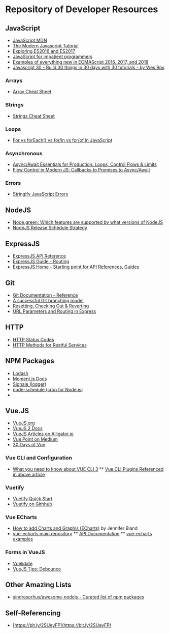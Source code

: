 # Repository of Developer Resources


## JavaScript

* [JavaScript MDN](https://developer.mozilla.org/en-US/docs/Web/JavaScript)
* [The Modern Javascript Tutorial](https://javascript.info/)
* [Exploring ES2016 and ES2017](http://exploringjs.com/es2016-es2017/index.html)
* [JavaScript for impatient programmers](http://exploringjs.com/impatient-js/toc.html)
* [Examples of everything new in ECMAScript 2016, 2017, and 2018](https://medium.freecodecamp.org/here-are-examples-of-everything-new-in-ecmascript-2016-2017-and-2018-d52fa3b5a70e)
* [Javascript 30 - Build 30 things in 30 days with 30 tutorials - by Wes Bos](https://javascript30.com/)


### Arrays

* [Array Cheat Sheet](https://gist.github.com/rauschma/f7b96b8b7274f2e2d8dab899803346c3)

### Strings

* [Strings Cheat Sheet](https://gist.github.com/rauschma/c46fc10f671ed5bf14021bc14f101c8d)

### Loops

* [For vs forEach() vs for/in vs for/of in JavaScript](http://thecodebarbarian.com/for-vs-for-each-vs-for-in-vs-for-of-in-javascript.html)

### Asynchronous

* [Async/Await Essentials for Production: Loops, Control Flows & Limits](https://hackernoon.com/async-await-essentials-for-production-loops-control-flows-limits-23eb40f171bd)
* [Flow Control in Modern JS: Callbacks to Promises to Async/Await](https://www.sitepoint.com/flow-control-callbacks-promises-async-await/)

### Errors

* [Stringify JavaScript Errors](https://mattcbaker.com/posts/stringify-javascript-error/)


## NodeJS

* [Node.green:  Which features are supported by what versions of NodeJS](https://node.green)
* [NodeJS Release Schedule Strategy](https://github.com/nodejs/Release#release-schedule)



## ExpressJS

* [ExpressJS API Reference](https://expressjs.com/en/4x/api.html)
* [ExpressJS Guide - Routing](https://expressjs.com/en/guide/routing.html)
* [ExpressJS Home - Starting point for API References, Guides](https://expressjs.com/)


## Git

* [Git Documentation - Reference](https://git-scm.com/docs)
* [A successful Git branching model](https://nvie.com/posts/a-successful-git-branching-model)
* [Resetting, Checking Out & Reverting](https://www.atlassian.com/git/tutorials/resetting-checking-out-and-reverting)
* [URL Parameters and Routing in Express](https://webapplog.com/url-parameters-and-routing-in-express-js/)


## HTTP

* [HTTP Status Codes](https://www.restapitutorial.com/httpstatuscodes.html)
* [HTTP Methods for Restful Services](https://www.restapitutorial.com/lessons/httpmethods.html)


## NPM Packages

* [Lodash](https://lodash.com/docs/4.17.11)
* [Moment.js Docs](https://momentjs.com/docs/)
* [Signale (logger)](https://github.com/klaussinani/signale)
* [node-schedule (cron for Node.js)](https://www.npmjs.com/package/node-schedule)
* 

## Vue.JS
* [VueJS.org](https://vuejs.org/)
* [VueJS 2 Docs](https://vuejs.org/v2/guide/)
* [VueJS Articles on Alligator.io](https://alligator.io/vuejs/)
* [Vue Point on Medium](https://medium.com/the-vue-point)
* [30 Days of Vue](https://www.fullstack.io/30-days-of-vue)

### Vue CLI and Configuration
* [What you need to know about VUE CLI 3](https://www.telerik.com/blogs/what-you-need-to-know-about-vue-cli-3)
** [Vue CLI Plugins Referenced in above article](https://www.npmjs.com/search?q=vue-cli-plugin)

### Vuetify
* [Vuetify Quick Start](https://vuetifyjs.com/en/getting-started/quick-start)
* [Vuetify on Githhub](https://github.com/vuetifyjs/vuetify)

### Vue ECharts
* [How to add Charts and Graphis (ECharts)](https://medium.freecodecamp.org/how-to-add-charts-and-graphs-to-a-vue-js-application-29f943a45d09) by Jennifer Bland
* [vue-echarts main repository](https://github.com/ecomfe/vue-echarts)
** [API Documentation](https://ecomfe.github.io/echarts-doc/public/en/api.html)
** [vue-echarts examples](https://ecomfe.github.io/echarts-examples/public/index.html)


### Forms in VueJS
* [Vuelidate](https://vuelidate.netlify.com/)
* [VueJS Tips: Debounce](https://medium.com/vuejs-tips/tip-15-delay-execution-with-debounce-6a93b759bb06)




## Other Amazing Lists

* [sindresorhus/awesome-nodejs - Curated list of npm packages](https://github.com/sindresorhus/awesome-nodejs)


## Self-Referencing

* [https://bit.ly/2SUeyFP](https://bit.ly/2SUeyFP)
